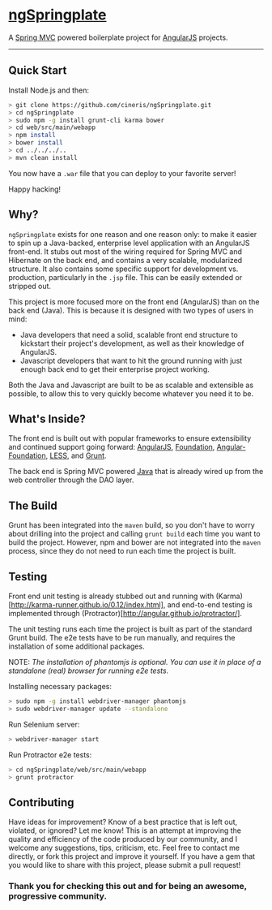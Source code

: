 # [ngSpringplate](https://github.com/cineris/ngSpringplate)

A [Spring MVC](http://spring.io) powered boilerplate project for [AngularJS](http://angularjs.org) projects.

***

## Quick Start

Install Node.js and then:

```sh
> git clone https://github.com/cineris/ngSpringplate.git
> cd ngSpringplate
> sudo npm -g install grunt-cli karma bower
> cd web/src/main/webapp
> npm install
> bower install
> cd ../../../..
> mvn clean install
```

You now have a `.war` file that you can deploy to your favorite server!

Happy hacking!

## Why?

`ngSpringplate` exists for one reason and one reason only: to make it easier
to spin up a Java-backed, enterprise level application with an AngularJS
front-end. It stubs out most of the wiring required for Spring MVC and Hibernate
on the back end, and contains a very scalable, modularized structure. It also
contains some specific support for development vs. production, particularly in
the `.jsp` file. This can be easily extended or stripped out.

This project is more focused more on the front end (AngularJS) than on the back end
(Java). This is because it is designed with two types of users in mind:

- Java developers that need a solid, scalable front end structure to kickstart
their project's development, as well as their knowledge of AngularJS.
- Javascript developers that want to hit the ground running with just enough back
end to get their enterprise project working.

Both the Java and Javascript are built to be as scalable and extensible as
possible, to allow this to very quickly become whatever you need it to be.

## What's Inside?

The front end is built out with popular frameworks to ensure extensibility
and continued support going forward:
[AngularJS](http://angularjs.org),
[Foundation](http://foundation.zurb.com),
[Angular-Foundation](https://github.com/pineconellc/angular-foundation),
[LESS](http://lesscss.org), and
[Grunt](http://gruntjs.org).

The back end is Spring MVC powered [Java](https://www.oracle.com/java/index.html)
that is already wired up from the web controller through the DAO layer.

## The Build

Grunt has been integrated into the `maven` build, so you don't have to worry about
drilling into the project and calling `grunt build` each time you want to build
the project. However, npm and bower are not integrated into the `maven` process,
since they do not need to run each time the project is built.

## Testing

Front end unit testing is already stubbed out and running with
(Karma)[http://karma-runner.github.io/0.12/index.html], and end-to-end testing is
implemented through (Protractor)[http://angular.github.io/protractor/].

The unit testing runs each time the project is built as part of the standard Grunt
build. The e2e tests have to be run manually, and requires the installation of some
additional packages.

NOTE: *The installation of phantomjs is optional. You can use it in place of a
standalone (real) browser for running e2e tests.*

Installing necessary packages:

```sh
> sudo npm -g install webdriver-manager phantomjs
> sudo webdriver-manager update --standalone
```

Run Selenium server:
```sh
> webdriver-manager start
```

Run Protractor e2e tests:
```sh
> cd ngSpringplate/web/src/main/webapp
> grunt protractor
```

## Contributing

Have ideas for improvement? Know of a best practice that is left out, violated, or
ignored? Let me know! This is an attempt at improving the quality and efficiency of
the code produced by our community, and I welcome any suggestions, tips, criticism,
etc. Feel free to contact me directly, or fork this project and improve it yourself.
If you have a gem that you would like to share with this project, please submit a
pull request!

### Thank you for checking this out and for being an awesome, progressive community.
